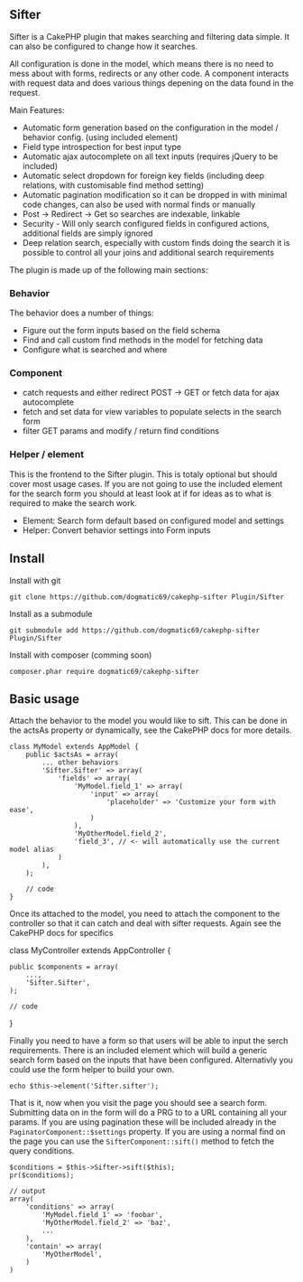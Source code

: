 ## Sifter

Sifter is a CakePHP plugin that makes searching and filtering data simple. It can also be configured to change how it searches.

All configuration is done in the model, which means there is no need to mess about with forms, redirects or any other code. A component interacts with request data and does various things depening on the data found in the request.

Main Features:

- Automatic form generation based on the configuration in the model / behavior config. (using included element)
- Field type introspection for best input type
- Automatic ajax autocomplete on all text inputs (requires jQuery to be included)
- Automatic select dropdown for foreign key fields (including deep relations, with customisable find method setting)
- Automatic pagination modification so it can be dropped in with minimal code changes, can also be used with normal finds or manually
- Post -> Redirect -> Get so searches are indexable, linkable
- Security - Will only search configured fields in configured actions, additional fields are simply ignored
- Deep relation search, especially with custom finds doing the search it is possible to control all your joins and additional search requirements


The plugin is made up of the following main sections:

### Behavior

The behavior does a number of things:
- Figure out the form inputs based on the field schema
- Find and call custom find methods in the model for fetching data
- Configure what is searched and where

### Component
- catch requests and either redirect POST -> GET or fetch data for ajax autocomplete
- fetch and set data for view variables to populate selects in the search form
- filter GET params and modify / return find conditions

### Helper / element

This is the frontend to the Sifter plugin. This is totaly optional but should cover most usage cases. If you are not going to use the included element for the search form you should at least look at if for ideas as to what is required to make the search work.

- Element: Search form default based on configured model and settings
- Helper: Convert behavior settings into Form inputs

## Install

Install with git

	git clone https://github.com/dogmatic69/cakephp-sifter Plugin/Sifter

Install as a submodule

	git submodule add https://github.com/dogmatic69/cakephp-sifter Plugin/Sifter

Install with composer (comming soon)

	composer.phar require dogmatic69/cakephp-sifter

## Basic usage

Attach the behavior to the model you would like to sift. This can be done in the actsAs property or dynamically, see the CakePHP docs for more details.

	class MyModel extends AppModel {
		public $actsAs = array(
			... other behaviors
			'Sifter.Sifter' => array(
				'fields' => array(
					'MyModel.field_1' => array(
						'input' => array(
							'placeholder' => 'Customize your form with ease',
						)
					),
					'MyOtherModel.field_2', 
					'field_3', // <- will automatically use the current model alias
				)
			),
		);

		// code
	}

Once its attached to the model, you need to attach the component to the controller so that it can catch and deal with sifter requests. Again see the CakePHP docs for specifics

class MyController extends AppController {
	
	public $components = array(
		...,
		'Sifter.Sifter',
	);

	// code
}

Finally you need to have a form so that users will be able to input the serch requirements. There is an included element which will build a generic search form based on the inputs that have been configured. Alternativly you could use the form helper to build your own.

	echo $this->element('Sifter.sifter');

That is it, now when you visit the page you should see a search form. Submitting data on in the form will do a PRG to to a URL containing all your params. If you are using pagination these will be included already in the `PaginatorComponent::$settings` property. If you are using a normal find on the page you can use the `SifterComponent::sift()` method to fetch the query conditions.

	$conditions = $this->Sifter->sift($this);
	pr($conditions);

	// output
	array(
		'conditions' => array(
			'MyModel.field_1' => 'foobar',
			'MyOtherModel.field_2' => 'baz',
			...
		),
		'contain' => array(
			'MyOtherModel',
		)
	)